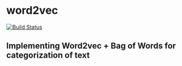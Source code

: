 # word2vec
[![Build Status](https://travis-ci.org/look4regev/word2vec.svg?branch=master)](https://travis-ci.org/look4regev/word2vec)
## Implementing Word2vec + Bag of Words for categorization of text
